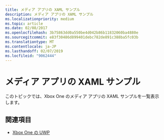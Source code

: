 ```yaml
---
title: メディア アプリの XAML サンプル
description: メディア アプリの XAML サンプル
ms.localizationpriority: medium
ms.topic: article
ms.date: 02/08/2017
ms.openlocfilehash: 3b75863dd0a550be4d042b86b11832060ba4880e
ms.sourcegitcommit: e83f30486d899401debc782de891c388ba5fc03b
ms.translationtype: MT
ms.contentlocale: ja-JP
ms.lasthandoff: 02/07/2019
ms.locfileid: "9062444"
---
```

# <a name="xaml-samples-for-media-apps"></a>メディア アプリの XAML サンプル

このトピックでは、Xbox One のメディア アプリの XAML サンプルを一覧表示します。

## <a name="see-also"></a>関連項目
- [Xbox One の UWP](index.md)
